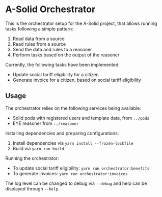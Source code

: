 # A-Solid Orchestrator

This is the orchestrator setup for the A-Solid project, that allows running tasks following a simple pattern:

1. Read data from a source
2. Read rules from a source
3. Send the data and rules to a reasoner
4. Perform tasks based on the output of the reasoner

Currently, the following tasks have been implemented:

* Update social tariff eligibility for a citizen
* Generate invoice for a citizen, based on social tariff eligibility

## Usage

The orchestrator relies on the following services being available:

* Solid pods with registered users and template data, from `../pods`
* EYE reasoner from `../reasoner`

Installing dependencies and preparing configurations:

1. Install dependencies via `yarn install --frozen-lockfile`
2. Build via `yarn run build`

Running the orchestrator:

* To update social tariff eligibility: `yarn run orchestrator:benefits`
* To generate invoices: `yarn run orchestrator:invoices`

The log level can be changed to debug via `--debug` and help can be displayed through `--help`.
